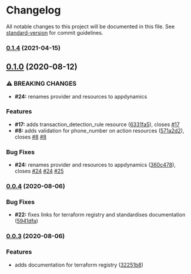 # Changelog

All notable changes to this project will be documented in this file. See [standard-version](https://github.com/conventional-changelog/standard-version) for commit guidelines.

### [0.1.4](https://github.com/yuvarajhere/terraform-provider-appdynamics/compare/v0.1.3...v0.1.4) (2021-04-15)

## [0.1.0](https://github.com/HarryEMartland/terraform-provider-appdynamics/compare/v0.0.4...v0.1.0) (2020-08-12)


### ⚠ BREAKING CHANGES

* **#24:** renames provider and resources to appdynamics

### Features

* **#17:** adds transaction_detection_rule resource ([6331fa5](https://github.com/HarryEMartland/terraform-provider-appdynamics/commit/6331fa59d485b17289adaa37ef90524d78eb69e4)), closes [#17](https://github.com/HarryEMartland/terraform-provider-appdynamics/issues/17)
* **#8:** adds validation for phone_number on action resources ([571a2d2](https://github.com/HarryEMartland/terraform-provider-appdynamics/commit/571a2d2c1eee819bf4cbbc556b85bd192f0c6cbd)), closes [#8](https://github.com/HarryEMartland/terraform-provider-appdynamics/issues/8) [#8](https://github.com/HarryEMartland/terraform-provider-appdynamics/issues/8)


### Bug Fixes

* **#24:** renames provider and resources to appdynamics ([360c478](https://github.com/HarryEMartland/terraform-provider-appdynamics/commit/360c478d3aa379abfb732aaf4dfb21dcbbea07ec)), closes [#24](https://github.com/HarryEMartland/terraform-provider-appdynamics/issues/24) [#24](https://github.com/HarryEMartland/terraform-provider-appdynamics/issues/24) [#25](https://github.com/HarryEMartland/terraform-provider-appdynamics/issues/25)

### [0.0.4](https://github.com/HarryEMartland/terraform-provider-appdynamics/compare/v0.0.3...v0.0.4) (2020-08-06)


### Bug Fixes

* **#22:** fixes links for terraform registry and standardises documentation ([5941dfa](https://github.com/HarryEMartland/terraform-provider-appdynamics/commit/5941dfa517073ac437980b6fdde12c6db8dc0ded))

### [0.0.3](https://github.com/HarryEMartland/terraform-provider-appdynamics/compare/v0.0.2...v0.0.3) (2020-08-06)


### Features

* adds documentation for terraform registry ([32251b8](https://github.com/HarryEMartland/terraform-provider-appdynamics/commit/32251b80061d414ab6910d8ac311408e6a374cea))
